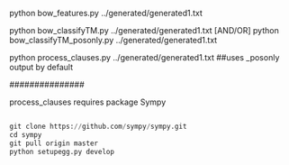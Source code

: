python bow_features.py ../generated/generated1.txt

python bow_classifyTM.py ../generated/generated1.txt [AND/OR] python bow_classifyTM_posonly.py ../generated/generated1.txt 

python process_clauses.py ../generated/generated1.txt   ##uses _posonly output by default



###############

process_clauses requires package Sympy

```python

git clone https://github.com/sympy/sympy.git
cd sympy
git pull origin master
python setupegg.py develop

```

